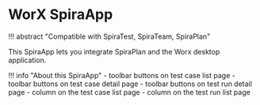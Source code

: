 # WorX SpiraApp
!!! abstract "Compatible with SpiraTest, SpiraTeam, SpiraPlan"

This SpiraApp lets you integrate SpiraPlan and the Worx desktop application.

!!! info "About this SpiraApp"
    - toolbar buttons on test case list page
    - toolbar buttons on test case detail page
    - toolbar buttons on test run detail page
    - column on the test case list page
    - column on the test run list page

